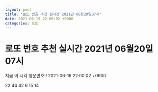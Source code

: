 ```yaml
---
layout: post
title: "로또 번호 추천 실시간 2021년 06월20일07시"
date: 2021-06-19 22:00:02 +0900
categories: 로또
---
```


# 로또 번호 추천 실시간 2021년 06월20일07시

지금 이 시각 행운번호!! 2021-06-19 22:00:02 +0900

 22  44  42  6  15  14 

